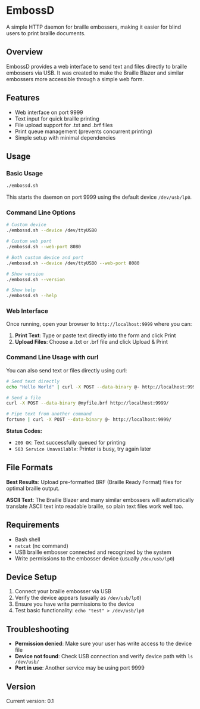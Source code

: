 # EmbossD

A simple HTTP daemon for braille embossers, making it easier for blind users to print braille documents.

## Overview

EmbossD provides a web interface to send text and files directly to braille embossers via USB. It was created to make the Braille Blazer and similar embossers more accessible through a simple web form.

## Features

- Web interface on port 9999
- Text input for quick braille printing
- File upload support for .txt and .brf files
- Print queue management (prevents concurrent printing)
- Simple setup with minimal dependencies

## Usage

### Basic Usage

```bash
./embossd.sh
```

This starts the daemon on port 9999 using the default device `/dev/usb/lp0`.

### Command Line Options

```bash
# Custom device
./embossd.sh --device /dev/ttyUSB0

# Custom web port
./embossd.sh --web-port 8080

# Both custom device and port
./embossd.sh --device /dev/ttyUSB0 --web-port 8080

# Show version
./embossd.sh --version

# Show help
./embossd.sh --help
```

### Web Interface

Once running, open your browser to `http://localhost:9999` where you can:

1. **Print Text**: Type or paste text directly into the form and click Print
2. **Upload Files**: Choose a .txt or .brf file and click Upload & Print

### Command Line Usage with curl

You can also send text or files directly using curl:

```bash
# Send text directly
echo "Hello World" | curl -X POST --data-binary @- http://localhost:9999/

# Send a file
curl -X POST --data-binary @myfile.brf http://localhost:9999/

# Pipe text from another command
fortune | curl -X POST --data-binary @- http://localhost:9999/
```

**Status Codes:**
- `200 OK`: Text successfully queued for printing
- `503 Service Unavailable`: Printer is busy, try again later

## File Formats

**Best Results**: Upload pre-formatted BRF (Braille Ready Format) files for optimal braille output.

**ASCII Text**: The Braille Blazer and many similar embossers will automatically translate ASCII text into readable braille, so plain text files work well too.

## Requirements

- Bash shell
- `netcat` (nc command)
- USB braille embosser connected and recognized by the system
- Write permissions to the embosser device (usually `/dev/usb/lp0`)

## Device Setup

1. Connect your braille embosser via USB
2. Verify the device appears (usually as `/dev/usb/lp0`)
3. Ensure you have write permissions to the device
4. Test basic functionality: `echo "test" > /dev/usb/lp0`

## Troubleshooting

- **Permission denied**: Make sure your user has write access to the device file
- **Device not found**: Check USB connection and verify device path with `ls /dev/usb/`
- **Port in use**: Another service may be using port 9999

## Version

Current version: 0.1
